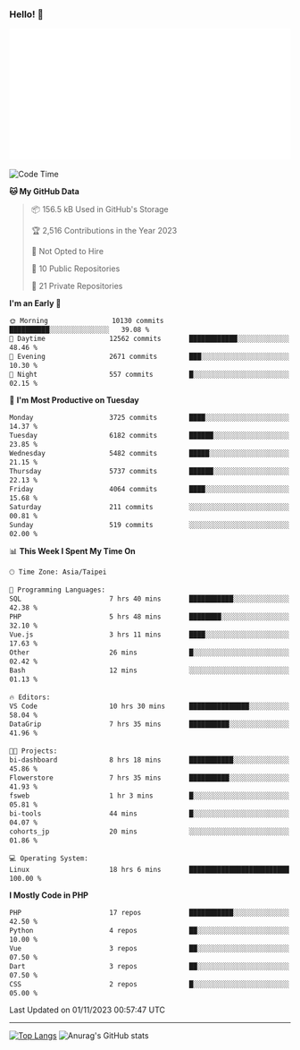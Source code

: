 ### Hello! 👋

![Metrics](/metrics.classic.svg)

<!--START_SECTION:waka-->
![Code Time](http://img.shields.io/badge/Code%20Time-748%20hrs%2028%20mins-blue)

**🐱 My GitHub Data** 

> 📦 156.5 kB Used in GitHub's Storage 
 > 
> 🏆 2,516 Contributions in the Year 2023
 > 
> 🚫 Not Opted to Hire
 > 
> 📜 10 Public Repositories 
 > 
> 🔑 21 Private Repositories 
 > 
**I'm an Early 🐤** 

```text
🌞 Morning                10130 commits       ██████████░░░░░░░░░░░░░░░   39.08 % 
🌆 Daytime                12562 commits       ████████████░░░░░░░░░░░░░   48.46 % 
🌃 Evening                2671 commits        ███░░░░░░░░░░░░░░░░░░░░░░   10.30 % 
🌙 Night                  557 commits         █░░░░░░░░░░░░░░░░░░░░░░░░   02.15 % 
```
📅 **I'm Most Productive on Tuesday** 

```text
Monday                   3725 commits        ████░░░░░░░░░░░░░░░░░░░░░   14.37 % 
Tuesday                  6182 commits        ██████░░░░░░░░░░░░░░░░░░░   23.85 % 
Wednesday                5482 commits        █████░░░░░░░░░░░░░░░░░░░░   21.15 % 
Thursday                 5737 commits        ██████░░░░░░░░░░░░░░░░░░░   22.13 % 
Friday                   4064 commits        ████░░░░░░░░░░░░░░░░░░░░░   15.68 % 
Saturday                 211 commits         ░░░░░░░░░░░░░░░░░░░░░░░░░   00.81 % 
Sunday                   519 commits         ░░░░░░░░░░░░░░░░░░░░░░░░░   02.00 % 
```


📊 **This Week I Spent My Time On** 

```text
🕑︎ Time Zone: Asia/Taipei

💬 Programming Languages: 
SQL                      7 hrs 40 mins       ███████████░░░░░░░░░░░░░░   42.38 % 
PHP                      5 hrs 48 mins       ████████░░░░░░░░░░░░░░░░░   32.10 % 
Vue.js                   3 hrs 11 mins       ████░░░░░░░░░░░░░░░░░░░░░   17.63 % 
Other                    26 mins             █░░░░░░░░░░░░░░░░░░░░░░░░   02.42 % 
Bash                     12 mins             ░░░░░░░░░░░░░░░░░░░░░░░░░   01.13 % 

🔥 Editors: 
VS Code                  10 hrs 30 mins      ███████████████░░░░░░░░░░   58.04 % 
DataGrip                 7 hrs 35 mins       ██████████░░░░░░░░░░░░░░░   41.96 % 

🐱‍💻 Projects: 
bi-dashboard             8 hrs 18 mins       ███████████░░░░░░░░░░░░░░   45.86 % 
Flowerstore              7 hrs 35 mins       ██████████░░░░░░░░░░░░░░░   41.93 % 
fsweb                    1 hr 3 mins         █░░░░░░░░░░░░░░░░░░░░░░░░   05.81 % 
bi-tools                 44 mins             █░░░░░░░░░░░░░░░░░░░░░░░░   04.07 % 
cohorts_jp               20 mins             ░░░░░░░░░░░░░░░░░░░░░░░░░   01.86 % 

💻 Operating System: 
Linux                    18 hrs 6 mins       █████████████████████████   100.00 % 
```

**I Mostly Code in PHP** 

```text
PHP                      17 repos            ███████████░░░░░░░░░░░░░░   42.50 % 
Python                   4 repos             ██░░░░░░░░░░░░░░░░░░░░░░░   10.00 % 
Vue                      3 repos             ██░░░░░░░░░░░░░░░░░░░░░░░   07.50 % 
Dart                     3 repos             ██░░░░░░░░░░░░░░░░░░░░░░░   07.50 % 
CSS                      2 repos             █░░░░░░░░░░░░░░░░░░░░░░░░   05.00 % 
```




 Last Updated on 01/11/2023 00:57:47 UTC
<!--END_SECTION:waka-->

<hr>

<span style="display:inline-block">[![Top Langs](https://github-readme-stats.vercel.app/api/top-langs/?username=maureendadap&layout=compact&theme=transparent)](https://github.com/anuraghazra/github-readme-stats)</span>
<span style="display:inline-block">![Anurag's GitHub stats](https://github-readme-stats.vercel.app/api?username=maureendadap&show_icons=true&theme=transparent&count_private=true)</span>

<!--
**MaureenDadap/maureendadap** is a ✨ _special_ ✨ repository because its `README.md` (this file) appears on your GitHub profile.

Here are some ideas to get you started:

- 🔭 I’m currently working on ...
- 🌱 I’m currently learning ...
- 👯 I’m looking to collaborate on ...
- 🤔 I’m looking for help with ...
- 💬 Ask me about ...
- 📫 How to reach me: ...
- 😄 Pronouns: ...
- ⚡ Fun fact: ...
-->
